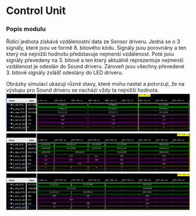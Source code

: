   # Control Unit
  ### Popis modulu 
Řídící jednota získává vzdálenostní data ze Sensor driveru. Jedná se o 3 signály, které jsou ve formě 8. bitového kódu. Signály jsou porovnány a ten který má nejnižší hodnotu představuje nejmenší vzdálenost. Poté jsou signály převedeny na 3. bitové a ten který aktuálně reprezentuje nejmenší vzdálenost je odeslán do Sound driveru. Zároveň jsou všechny převedené 3. bitové signály zvlášť odeslány do LED driveru.

  
Obrázky simulací ukazují různé stavy, které mohu nastat a potvrzují, že na výstupu pro Sound driveru se nachází vždy ta nejnižší hodnota.
![Obr1](Img/Obr1.png)
![Obr2](Img/Obr2.png)
![Obr3](Img/Obr3.png)

